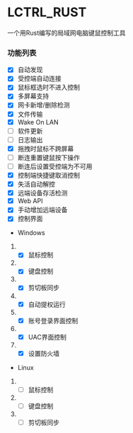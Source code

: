 # LCTRL_RUST
一个用Rust编写的局域网电脑键鼠控制工具

### 功能列表
- [x] 自动发现
- [x] 受控端自动连接
- [x] 鼠标框选时不进入控制
- [x] 多屏幕支持
- [x] 网卡新增/删除检测
- [x] 文件传输
- [x] Wake On LAN
- [ ] 软件更新
- [ ] 日志输出
- [x] 拖拽时鼠标不跨屏幕
- [ ] 断连重置键鼠按下操作
- [ ] 断连后设置受控端为不可用
- [x] 控制端快捷键取消控制
- [x] 失活自动解控
- [x] 远端设备存活检测
- [x] Web API
- [x] 手动增加远端设备
- [x] 控制界面
- Windows
1. - [x] 鼠标控制
2. - [x] 键盘控制
3. - [x] 剪切板同步
4. - [x] 自动提权运行
5. - [x] 账号登录界面控制
5. - [x] UAC界面控制
6. - [x] 设置防火墙
- Linux
1. - [ ] 鼠标控制
2. - [ ] 键盘控制
3. - [ ] 剪切板同步
